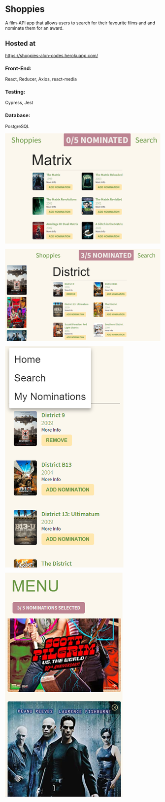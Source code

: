 # Shoppies
A film-API app that allows users to search for their favourite films and and nominate them for an award.

## Hosted at
https://shoppies-alon-codes.herokuapp.com/

### Front-End: 
React, Reducer, Axios, react-media
### Testing: 
Cypress, Jest
### Database: 
PostgreSQL


!["Search For Movies"](https://github.com/RodoMark/shoppies/blob/main/public/images/SearchMovie.PNG?raw=true)

!["Nominate Your Favourite Films"](https://github.com/RodoMark/shoppies/blob/main/public/images/AddNominations.PNG?raw=true)

!["Mobile Menu"](https://github.com/RodoMark/shoppies/blob/main/public/images/MobileMenu.PNG?raw=true)

!["Mobile Nominations Page"](https://github.com/RodoMark/shoppies/blob/main/public/images/MobileNominations.PNG?raw=true)
